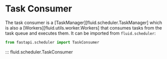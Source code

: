 # Task Consumer

The task consumer is a [TaskManager][fluid.scheduler.TaskManager] which is also a [Workers][fluid.utils.worker.Workers] that consumes tasks from the task queue and executes them. It can be imported from `fluid.scheduler`:

```python
from fastapi.scheduler import TaskConsumer
```

::: fluid.scheduler.TaskConsumer
